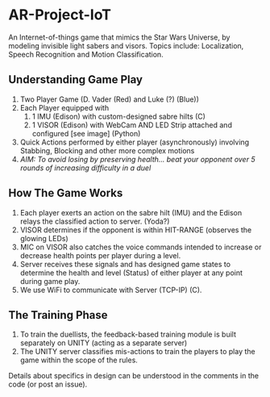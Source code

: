 # AR-Project-IoT
An Internet-of-things game that mimics the Star Wars Universe, by modeling invisible light sabers and visors. Topics include: Localization, Speech Recognition and Motion Classification.

## Understanding Game Play
1. Two Player Game (D. Vader (Red) and Luke (?) (Blue))
2. Each Player equipped with 
    1. 1 IMU (Edison) with custom-designed sabre hilts (C)
    2. 1 VISOR (Edison) with WebCam AND LED Strip attached and configured [see image] (Python)
3. Quick Actions performed by either player (asynchronously) involving Stabbing, Blocking and other more complex motions
4. *AIM: To avoid losing by preserving health... beat your opponent over 5 rounds of increasing difficulty in a duel*

## How The Game Works
1. Each player exerts an action on the sabre hilt (IMU) and the Edison relays the classified action to server. (Yoda?)
2. VISOR determines if the opponent is within HIT-RANGE (observes the glowing LEDs)
3. MIC on VISOR also catches the voice commands intended to increase or decrease health points per player during a level.
4. Server receives these signals and has designed game states to determine the health and level (Status) of either player at any point during game play.
5. We use WiFi to communicate with Server (TCP-IP) (C).

## The Training Phase
1. To train the duellists, the feedback-based training module is built separately on UNITY (acting as a separate server)
2. The UNITY server classifies mis-actions to train the players to play the game within the scope of the rules.

Details about specifics in design can be understood in the comments in the code (or post an issue).
